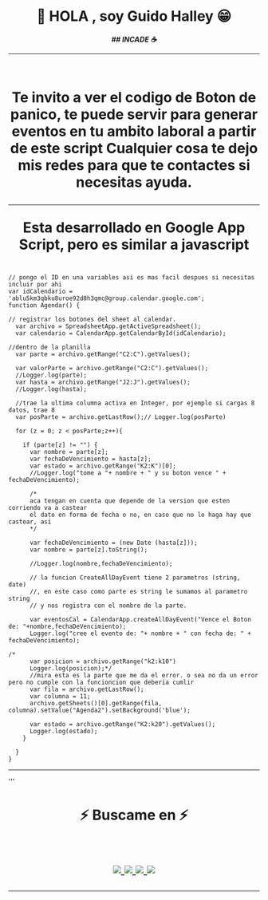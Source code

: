 <h1 align="center"> 👾 HOLA , soy Guido Halley 😁</h2>
<h4 align="center"><p><em> ## INCADE ☕</p></em>
<hr>
<br>
<h1 align="center">
Te invito a ver el codigo de Boton de panico, te puede servir para generar eventos en tu ambito laboral a partir de este script
Cualquier cosa te dejo mis redes para que te contactes si necesitas ayuda.
<p align="center">
<hr>
  Esta desarrollado en Google App Script, pero es similar a javascript
</p></h1>

<pre><code>
// pongo el ID en una variables asi es mas facil despues si necesitas incluir por ahi
var idCalendario = 'ablu5km3qbku8uroe92d8h3qmc@group.calendar.google.com';
function Agendar() {

// registrar los botones del sheet al calendar.
  var archivo = SpreadsheetApp.getActiveSpreadsheet();
  var calendario = CalendarApp.getCalendarById(idCalendario);

//dentro de la planilla
  var parte = archivo.getRange("C2:C").getValues();

  var valorParte = archivo.getRange("C2:C").getValues();
  //Logger.log(parte);
  var hasta = archivo.getRange("J2:J").getValues();
  //Logger.log(hasta);

  //trae la ultima columna activa en Integer, por ejemplo si cargas 8 datos, trae 8 
  var posParte = archivo.getLastRow();// Logger.log(posParte)  

  for (z = 0; z < posParte;z++){    
    
    if (parte[z] != "") {
      var nombre = parte[z];
      var fechaDeVencimiento = hasta[z];
      var estado = archivo.getRange("K2:K")[0];
      //Logger.log("tome a "+ nombre + " y su boton vence " + fechaDeVencimiento);

      /*
      aca tengan en cuenta que depende de la version que esten corriendo va a castear
      el dato en forma de fecha o no, en caso que no lo haga hay que castear, asi
      */

      var fechaDeVencimiento = (new Date (hasta[z]));
      var nombre = parte[z].toString();

      //Logger.log(nombre,fechaDeVencimiento);

      // la funcion CreateAllDayEvent tiene 2 parametros (string, date)
      //, en este caso como parte es string le sumamos al parametro string
      // y nos registra con el nombre de la parte.

      var eventosCal = CalendarApp.createAllDayEvent("Vence el Boton de: "+nombre,fechaDeVencimiento);
      Logger.log("cree el evento de: "+ nombre + " con fecha de: " + fechaDeVencimiento);

/*
      var posicion = archivo.getRange("k2:k10")
      Logger.log(posicion);*/
      //mira esta es la parte que me da el error. o sea no da un error pero no cumple con la funcioncion que deberia cumlir
      var fila = archivo.getLastRow();
      var columna = 11;
      archivo.getSheets()[0].getRange(fila, columna).setValue("Agenda2").setBackground('blue');
      
      var estado = archivo.getRange("K2:k20").getValues();
      Logger.log(estado);
    }
    
  }  
}
</code></pre>

<hr>
'''
<h1 align="center">
⚡ Buscame en ⚡
  
<p align="center">
  <br/>
  <a href="https://www.linkedin.com/in/guidohalley">
    <img src="https://img.shields.io/badge/LinkedIn-%230077B5.svg?&style=flat-square&logo=linkedin&logoColor=white">
  </a>
  
  <a href="https://github.com/guidohalley">
    <img src="https://img.shields.io/badge/Github-%230A0A0A.svg?&style=flat-square&logo=Github&logoColor=white">  
  </a>
 
  <a href="https://www.instagram.com/guidohalley">
    <img src="https://img.shields.io/badge/Instagram-%23E4405F.svg?&style=flat-square&logo=instagram&logoColor=white">
  </a>

  <a href="https://twitter.com/GuidoHalley">
    <img src="https://img.shields.io/badge/twitter-%230077D4.svg?&style=flat-square&logo=twitter&logoColor=white">
  </a>
</p>
</h1>

<div align = "center">
<hr>

